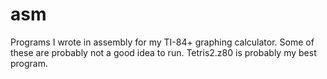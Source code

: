 # asm

Programs I wrote in assembly for my TI-84+ graphing calculator. Some of these are probably not a good idea to run. Tetris2.z80 is probably my best program. 
